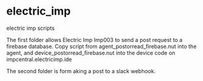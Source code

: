 # electric_imp
electric imp scripts

The first folder allows Electric Imp Imp003 to send a post request to a firebase database. Copy script from agent_postorread_firebase.nut into the agent, and device_postorread_firebase.nut into the device code on impcentral.electricimp.ide

The second folder is form aking a post to a slack webhook.
